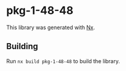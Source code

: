 # pkg-1-48-48

This library was generated with [Nx](https://nx.dev).

## Building

Run `nx build pkg-1-48-48` to build the library.
